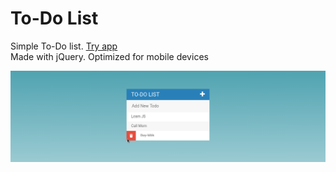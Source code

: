 # To-Do List

Simple To-Do list. 
<a href="https://chicager.github.io/To-Do-List/">Try app</a><br/>
Made with jQuery. Optimized for mobile devices<br/>

<img src="screen.png" alt="screenshot"/><br/>
